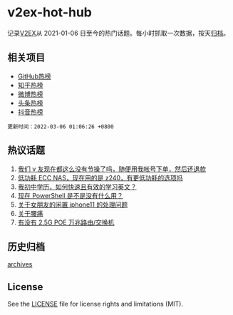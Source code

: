 # v2ex-hot-hub

 记录[V2EX](https://www.v2ex.com/)从 2021-01-06 日至今的热门话题。每小时抓取一次数据，按天[归档](archives)。
 
 ## 相关项目

- [GitHub热榜](https://github.com/snaildev/github-hot-hub)
- [知乎热榜](https://github.com/snaildev/zhihu-hot-hub)
- [微博热榜](https://github.com/snaildev/weibo-hot-hub)
- [头条热榜](https://github.com/snaildev/toutiao-hot-hub)
- [抖音热榜](https://github.com/snaildev/douyin-hot-hub)


 `更新时间：2022-03-06 01:06:26 +0800`

## 热议话题

1. [我们 v 友现在都这么没有节操了吗，随便用我帐号下单，然后还退款](https://www.v2ex.com/t/838139)
1. [低功耗 ECC NAS，现在用的是 z240，有更低功耗的选项吗](https://www.v2ex.com/t/838111)
1. [我初中学历，如何快速且有效的学习英文？](https://www.v2ex.com/t/838146)
1. [现在 PowerShell 是不是没有什么用？](https://www.v2ex.com/t/838173)
1. [关于女朋友的闲置 iphone11 的处理问题](https://www.v2ex.com/t/838160)
1. [关于腰痛](https://www.v2ex.com/t/838137)
1. [有没有 2.5G POE 万兆路由/交换机](https://www.v2ex.com/t/838130)

## 历史归档

[archives](archives)

## License

See the [LICENSE](LICENSE) file for license rights and limitations (MIT).
